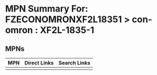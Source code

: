 



# MPN Summary For: FZECONOMRONXF2L18351 > con-omron : XF2L-1835-1

## MPNs
  

|MPN|Direct Links|Search Links|
| :--- | :--- | :--- |
||||
